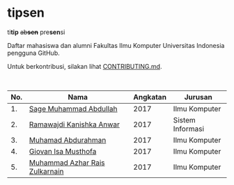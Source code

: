 # tipsen

ti**tip** ~~ab**sen**~~ pre**sen**si

Daftar mahasiswa dan alumni Fakultas Ilmu Komputer Universitas Indonesia pengguna GitHub.

Untuk berkontribusi, silakan lihat [CONTRIBUTING.md][contributing.md].

<br>

| No. | Nama                                      | Angkatan | Jurusan          |
| --- | ----------------------------------------- | -------- | ---------------- |
| 1.  | [Sage Muhammad Abdullah][laymonage]       | 2017     | Ilmu Komputer    |
| 2.  | [Ramawajdi Kanishka Anwar][ramawajdika]   | 2017     | Sistem Informasi |
| 3.  | [Muhamad Abdurahman][aabccd021]           | 2017     | Ilmu Komputer    |
| 4.  | [Giovan Isa Musthofa][giovanism]          | 2017     | Ilmu Komputer    |
| 5.  | [Muhammad Azhar Rais Zulkarnain][azharaiz]| 2017     | Ilmu Komputer    | 

[contributing.md]: CONTRIBUTING.md
[laymonage]: https://github.com/laymonage
[ramawajdika]: https://github.com/ramawajdika
[aabccd021]: https://github.com/aabccd021
[giovanism]: https://github.com/giovanism
[azharaiz]: https://github.com/azharaiz
